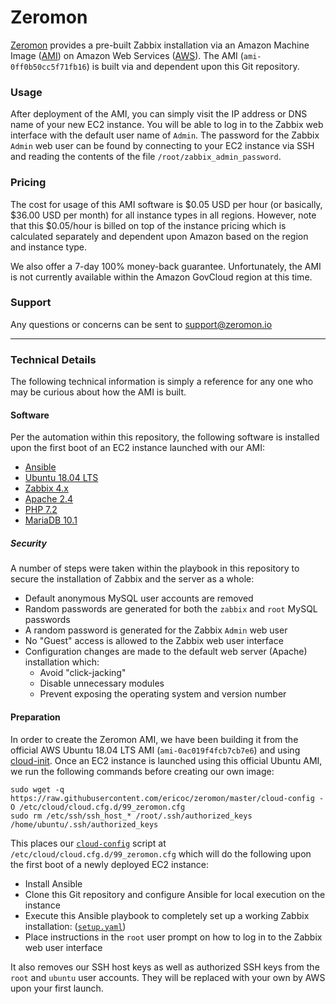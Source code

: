 # Zeromon

[Zeromon](https://zeromon.io/) provides a pre-built Zabbix installation via an Amazon Machine Image ([AMI](https://docs.aws.amazon.com/AWSEC2/latest/UserGuide/AMIs.html)) on Amazon Web Services ([AWS](https://aws.amazon.com/)).
The AMI (`ami-0ff0b50cc5f71fb16`) is built via and dependent upon this Git repository.

### Usage

After deployment of the AMI, you can simply visit the IP address or DNS name of your new EC2 instance.
You will be able to log in to the Zabbix web interface with the default user name of `Admin`.
The password for the Zabbix `Admin` web user can be found by connecting to your EC2 instance via SSH and reading the contents of the file `/root/zabbix_admin_password`.

### Pricing

The cost for usage of this AMI software is $0.05 USD per hour (or basically, $36.00 USD per month) for all instance types in all regions.
However, note that this $0.05/hour is billed on top of the instance pricing which is calculated separately and dependent upon Amazon based on the region and instance type.

We also offer a 7-day 100% money-back guarantee. Unfortunately, the AMI is not currently available within the Amazon GovCloud region at this time.

### Support

Any questions or concerns can be sent to support@zeromon.io

---

### Technical Details

The following technical information is simply a reference for any one who may be curious about how the AMI is built.

#### Software

Per the automation within this repository, the following software is installed upon the first boot of an EC2 instance launched with our AMI:

- [Ansible](https://www.ansible.com/)
- [Ubuntu 18.04 LTS](https://www.ubuntu.com/)
- [Zabbix 4.x](https://www.zabbix.com/)
- [Apache 2.4](https://httpd.apache.org/)
- [PHP 7.2](https://secure.php.net/)
- [MariaDB 10.1](https://mariadb.org/)

##### Security

A number of steps were taken within the playbook in this repository to secure the installation of Zabbix and the server as a whole:
- Default anonymous MySQL user accounts are removed
- Random passwords are generated for both the `zabbix` and `root` MySQL passwords
- A random password is generated for the Zabbix `Admin` web user
- No "Guest" access is allowed to the Zabbix web user interface
- Configuration changes are made to the default web server (Apache) installation which:
    * Avoid "click-jacking"
    * Disable unnecessary modules
    * Prevent exposing the operating system and version number

#### Preparation

In order to create the Zeromon AMI, we have been building it from the official AWS Ubuntu 18.04 LTS AMI (`ami-0ac019f4fcb7cb7e6`) and using [cloud-init](https://docs.aws.amazon.com/AWSEC2/latest/UserGuide/amazon-linux-ami-basics.html#amazon-linux-cloud-init).
Once an EC2 instance is launched using this official Ubuntu AMI, we run the following commands before creating our own image:

```
sudo wget -q https://raw.githubusercontent.com/ericoc/zeromon/master/cloud-config -O /etc/cloud/cloud.cfg.d/99_zeromon.cfg
sudo rm /etc/ssh/ssh_host_* /root/.ssh/authorized_keys /home/ubuntu/.ssh/authorized_keys
```

This places our [`cloud-config`](cloud-config) script at `/etc/cloud/cloud.cfg.d/99_zeromon.cfg` which will do the following upon the first boot of a newly deployed EC2 instance:
- Install Ansible
- Clone this Git repository and configure Ansible for local execution on the instance
- Execute this Ansible playbook to completely set up a working Zabbix installation: ([`setup.yaml`](setup.yaml))
- Place instructions in the `root` user prompt on how to log in to the Zabbix web user interface

It also removes our SSH host keys as well as authorized SSH keys from the `root` and `ubuntu` user accounts. They will be replaced with your own by AWS upon your first launch.
